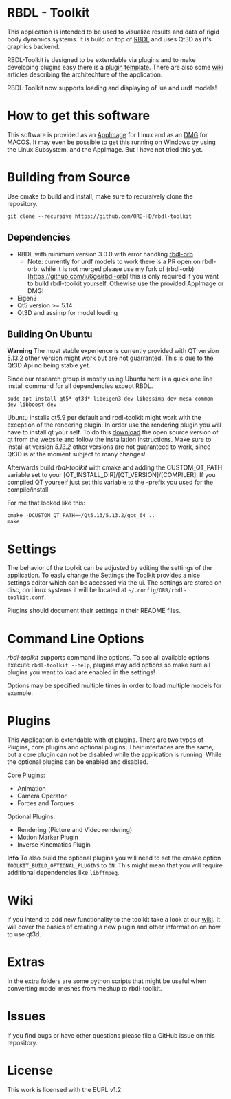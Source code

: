 RBDL - Toolkit
==============

This application is intended to be used to visualize results and data of rigid body dynamics systems. 
It is build on top of [RBDL](https://github.com/ORB-HD/rbdl-orb) and uses Qt3D as it's graphics backend.

RBDL-Toolkit is designed to be extendable via plugins and to make developing plugins easy there is a
[plugin template](https://github.com/ORB-HD/toolkit-plugin-template). There are also some 
[wiki](https://github.com/ORB-HD/rbdl-toolkit/wiki) articles describing the architechture of the
application.

RBDL-Toolkit now supports loading and displaying of lua and urdf models!

# How to get this software

This software is provided as an [AppImage](https://github.com/ORB-HD/rbdl-toolkit/releases/download/v1.1.0/rbdl-toolkit-x86_64.AppImage) for Linux and as an [DMG](https://github.com/ORB-HD/rbdl-toolkit/releases/download/v1.1.0/rbdl-toolkit.dmg) for MACOS. It may even be possible to get this running on Windows by using the Linux Subsystem, and the AppImage. But I have not tried this yet.

# Building from Source

Use cmake to build and install, make sure to recursively clone the repository.
```
git clone --recursive https://github.com/ORB-HD/rbdl-toolkit
```

## Dependencies

* RBDL with minimum version 3.0.0 with error handling [rbdl-orb](https://github.com/ORB-HD/rbdl-orb)
	* Note: currently for urdf models to work there is a PR open on rbdl-orb: while it is not merged please use my fork of (rbdl-orb)[https://github.com/ju6ge/rbdl-orb] this is only required if you want to build rbdl-toolkit yourself. Othewise use the provided AppImage or DMG! 
* Eigen3
* Qt5 version >= 5.14
* Qt3D and assimp for model loading

## Building On Ubuntu

**Warning** The most stable experience is currently provided with QT version 5.13.2 other version might work
but are not guarranted. This is due to the Qt3D Api no being stable yet.

Since our research group is mostly using Ubuntu here is a quick one line
install command for all dependencies except RBDL.

`sudo apt install qt5* qt3d* libeigen3-dev libassimp-dev mesa-common-dev libboost-dev`

Ubuntu installs qt5.9 per default and rbdl-toolkit might work with the exception
of the rendering plugin.  In order use the rendering plugin you will have to
install qt your self. To do this [download](https://download.qt.io/archive/qt/5.13/5.13.2/) the open source version of qt from
the website and follow the installation instructions. Make sure to install
at version *5.13.2* other versions are not guaranteed to work, since Qt3D is 
at the moment subject to many changes!

Afterwards build *rbdl-toolkit* with cmake and adding the CUSTOM_QT_PATH variable set to 
your [QT_INSTALL_DIR]/[QT_VERSION]/[COMPILER]. If you compiled QT yourself just set this
variable to the -prefix you used for the compile/install.

For me that looked like this:

```code
cmake -DCUSTOM_QT_PATH=~/Qt5.13/5.13.2/gcc_64 ..
make
```

# Settings

The behavior of the toolkit can be adjusted by editing the settings of the
application. To easly change the Settings the Toolkit provides a nice settings editor which
can be accessed via the ui. The settings are stored on disc, on Linux systems it 
will be located at ```~/.config/ORB/rbdl-toolkit.conf```.

Plugins should document their settings in their README files. 

# Command Line Options

*rbdl-toolkit* supports command line options. To see all available options
execute ``rbdl-toolkit --help``, plugins may add options so make sure all
plugins you want to load are enabled in the settings!

Options may be specified multiple times in order to load multiple models
for example.

# Plugins

This Application is extendable with qt plugins. There are two types of Plugins, core plugins and
optional plugins. Their interfaces are the same, but a core plugin can not be disabled while the
application is running. While the optional plugins can be enabled and disabled. 

Core Plugins:
- Animation
- Camera Operator
- Forces and Torques

Optional Plugins:
- Rendering (Picture and Video rendering)
- Motion Marker Plugin
- Inverse Kinematics Plugin

**Info** To also build the optional plugins you will need to set the cmake option
`TOOLKIT_BUILD_OPTIONAL_PLUGINS` to `ON`. This might mean that you will require
additional dependencies like `libffmpeg`.

# Wiki

If you intend to add new functionality to the toolkit take a look at our [wiki](https://github.com/ORB-HD/rbdl-toolkit/wiki).
It will cover the basics of creating a new plugin and other information on how to use qt3d.

# Extras

In the extra folders are some python scripts that might be useful when
converting model meshes from meshup to rbdl-toolkit.

# Issues

If you find bugs or have other questions please file a GitHub issue on this repository.

# License

This work is licensed with the EUPL v1.2.

